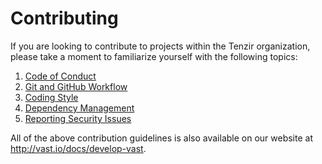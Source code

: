 # Contributing

If you are looking to contribute to projects within the Tenzir organization,
please take a moment to familiarize yourself with the following topics:

1. [Code of Conduct](CODE-OF-CONDUCT.md)
2. [Git and GitHub Workflow](workflow.md)
3. [Coding Style](coding-style.md)
4. [Dependency Management](dependency-management.md)
5. [Reporting Security Issues](SECURITY.md)

All of the above contribution guidelines is also available on our website at
<http://vast.io/docs/develop-vast>.
